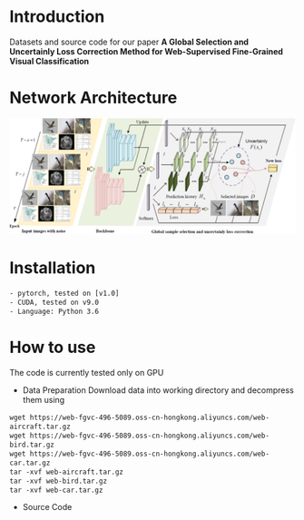 # Introduction
Datasets and source code for our paper **A Global Selection and Uncertainly Loss Correction
Method for Web-Supervised Fine-Grained Visual Classification**<br>

# Network Architecture
![image](https://github.com/yyy11178/GSULC/blob/master/images/20200712155716.png)

# Installation
```
- pytorch, tested on [v1.0]
- CUDA, tested on v9.0
- Language: Python 3.6
```

# How to use
The code is currently tested only on GPU
* Data Preparation
Download data into working directory and decompress them using
```
wget https://web-fgvc-496-5089.oss-cn-hongkong.aliyuncs.com/web-aircraft.tar.gz
wget https://web-fgvc-496-5089.oss-cn-hongkong.aliyuncs.com/web-bird.tar.gz
wget https://web-fgvc-496-5089.oss-cn-hongkong.aliyuncs.com/web-car.tar.gz
tar -xvf web-aircraft.tar.gz
tar -xvf web-bird.tar.gz
tar -xvf web-car.tar.gz
```
* Source Code
